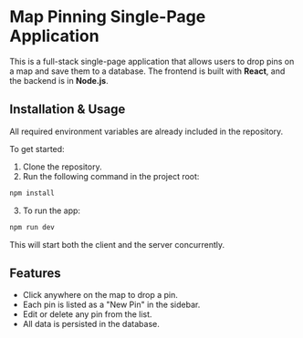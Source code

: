 # Map Pinning Single-Page Application
This is a full-stack single-page application that allows users to drop pins on a map and save them to a database. The frontend is built with **React**, and the backend is in  **Node.js**.

## Installation & Usage

All required environment variables are already included in the repository.

To get started:

1. Clone the repository.
2. Run the following command in the project root:
```bash
npm install
```
3. To run the app:
```bash
npm run dev
```

This will start both the client and the server concurrently.

## Features
- Click anywhere on the map to drop a pin.
- Each pin is listed as a "New Pin" in the sidebar.
- Edit or delete any pin from the list.
- All data is persisted in the database.

